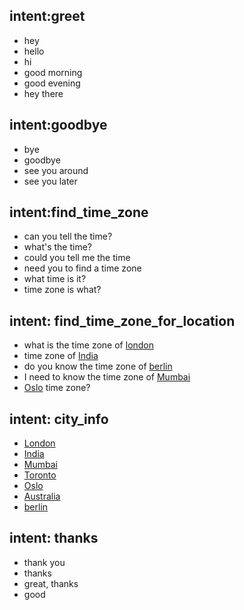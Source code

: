 ## intent:greet
- hey
- hello
- hi
- good morning
- good evening
- hey there

## intent:goodbye
- bye
- goodbye
- see you around
- see you later

## intent:find_time_zone
- can you tell the time?
- what's the time?
- could you tell me the time
- need you to find a time zone
- what time is it?
- time zone is what?

## intent: find_time_zone_for_location
- what is the time zone of [london](city) 
- time zone of [India](city)
- do you know the time zone of [berlin](city)
- I need to know the time zone of [Mumbai](city)
- [Oslo](city) time zone?
## intent: city_info
- [London](city)
- [India](city)
- [Mumbai](city)
- [Toronto](city)
- [Oslo](city)
- [Australia](city)
- [berlin](city)

## intent: thanks
- thank you
- thanks
- great, thanks
- good



